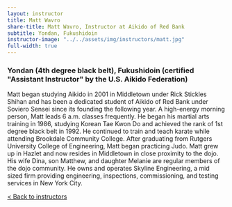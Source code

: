 ```yaml
---
layout: instructor
title: Matt Wavro
share-title: Matt Wavro, Instructor at Aikido of Red Bank
subtitle: Yondan, Fukushidoin
instructor-image: "../../assets/img/instructors/matt.jpg"
full-width: true
---
```


### Yondan (4th degree black belt), Fukushidoin (certified "Assistant Instructor" by the U.S. Aikido Federation)

Matt began studying Aikido in 2001 in Middletown under Rick Stickles Shihan and has been a dedicated student of Aikido of Red Bank under Soviero Sensei since its founding the following year. A high-energy morning person, Matt leads 6 a.m. classes frequently. He began his martial arts training in 1986, studying Korean Tae Kwon Do and achieved the rank of 1st degree black belt in 1992. He continued to train and teach karate while attending Brookdale Community College. After graduating from Rutgers University College of Engineering, Matt began practicing Judo. Matt grew up in Hazlet and now resides in Middletown in close proximity to the dojo. His wife Dina, son Matthew, and daughter Melanie are regular members of the dojo community. He owns and operates Skyline Engineering, a mid sized firm providing engineering, inspections, commissioning, and testing services in New York City.

[< Back to instructors](../)
